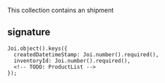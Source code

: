 This collection contains an shipment

## signature
```
Joi.object().keys({
  createdDatetimeStamp: Joi.number().required(),
  inventoryId: Joi.number().required(),
  <!-- TODO: ProductList -->
});
```